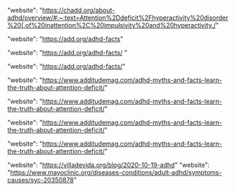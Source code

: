  "website": "https://chadd.org/about-adhd/overview/#:~:text=Attention%2Ddeficit%2Fhyperactivity%20disorder%20(,of%20inattention%2C%20impulsivity%20and%20hyperactivity./"

"website": "https://add.org/adhd-facts"

"website": "https://add.org/adhd-facts/ "

"website": "https://add.org/adhd-facts/"

"website": "https://www.additudemag.com/adhd-myths-and-facts-learn-the-truth-about-attention-deficit/"

"website": "https://www.additudemag.com/adhd-myths-and-facts-learn-the-truth-about-attention-deficit/"

"website": "https://www.additudemag.com/adhd-myths-and-facts-learn-the-truth-about-attention-deficit/"

"website": "https://www.additudemag.com/adhd-myths-and-facts-learn-the-truth-about-attention-deficit/"

"website": "https://villadevida.org/blog/2020-10-19-adhd"
"website": "https://www.mayoclinic.org/diseases-conditions/adult-adhd/symptoms-causes/syc-20350878"